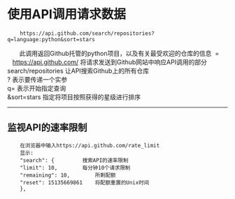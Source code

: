使用API调用请求数据
==
		https://api.github.com/search/repositories?q=language:python&sort=stars
        此调用返回Github托管的python项目，以及有关最受欢迎的仓库的信息  =
        https://api.github.com/		将请求发送到Github网站中响应API调用的部分  
        search/repositories		让API搜索Github上的所有仓库  
        ?				表示要传递一个实参  
        q=				表示开始指定查询  
        &sort=stars			指定将项目按照获得的星级进行排序
***
监视API的速率限制
--
		在浏览器中输入https://api.github.com/rate_limit
		显示:  
		"search": {			搜索API的速率限制  
		"limit": 10,		每分钟10个请求限制  
		"remaining": 10,		所剩配额  
		"reset": 15135669861	将配额重置的Unix时间  
		},
